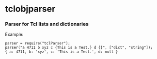 # tclobjparser

### Parser for Tcl lists and dictionaries

Example:

    parser = require("tclParser");
    parser("a 4711 b xyz c {This is a Test.} d {}", ["dict", "string"]);
    { a: 4711, b: 'xyz', c: 'This is a Test.', d: null }

